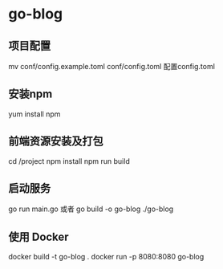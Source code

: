 # go-blog
## 项目配置
mv conf/config.example.toml conf/config.toml
配置config.toml

## 安装npm
yum install npm

## 前端资源安装及打包
cd /project
npm install
npm run build

## 启动服务
go run main.go
或者
go build -o go-blog
./go-blog

## 使用 Docker
docker build -t go-blog .
docker run -p 8080:8080 go-blog 